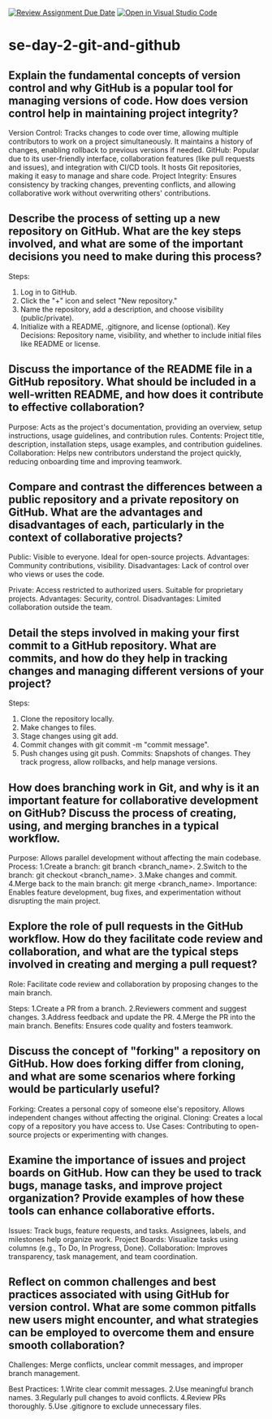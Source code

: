 [![Review Assignment Due Date](https://classroom.github.com/assets/deadline-readme-button-22041afd0340ce965d47ae6ef1cefeee28c7c493a6346c4f15d667ab976d596c.svg)](https://classroom.github.com/a/8wgCKhpZ)
[![Open in Visual Studio Code](https://classroom.github.com/assets/open-in-vscode-2e0aaae1b6195c2367325f4f02e2d04e9abb55f0b24a779b69b11b9e10269abc.svg)](https://classroom.github.com/online_ide?assignment_repo_id=18705061&assignment_repo_type=AssignmentRepo)
# se-day-2-git-and-github
## Explain the fundamental concepts of version control and why GitHub is a popular tool for managing versions of code. How does version control help in maintaining project integrity?
Version Control: Tracks changes to code over time, allowing multiple contributors to work on a project simultaneously. It maintains a history of changes, enabling rollback to previous versions if needed.
GitHub: Popular due to its user-friendly interface, collaboration features (like pull requests and issues), and integration with CI/CD tools. It hosts Git repositories, making it easy to manage and share code. Project Integrity: Ensures consistency by tracking changes, preventing conflicts, and allowing collaborative work without overwriting others' contributions.

## Describe the process of setting up a new repository on GitHub. What are the key steps involved, and what are some of the important decisions you need to make during this process?
Steps:
1. Log in to GitHub.
2. Click the "+" icon and select "New repository."
3. Name the repository, add a description, and choose visibility (public/private).
4. Initialize with a README, .gitignore, and license (optional).
Key Decisions: Repository name, visibility, and whether to include initial files like README or license.

## Discuss the importance of the README file in a GitHub repository. What should be included in a well-written README, and how does it contribute to effective collaboration?
Purpose: Acts as the project's documentation, providing an overview, setup instructions, usage guidelines, and contribution rules.
Contents: Project title, description, installation steps, usage examples, and contribution guidelines.
Collaboration: Helps new contributors understand the project quickly, reducing onboarding time and improving teamwork.

## Compare and contrast the differences between a public repository and a private repository on GitHub. What are the advantages and disadvantages of each, particularly in the context of collaborative projects?
Public: Visible to everyone. Ideal for open-source projects. 
Advantages: Community contributions, visibility. 
Disadvantages: Lack of control over who views or uses the code.

Private: Access restricted to authorized users. Suitable for proprietary projects. 
Advantages: Security, control. 
Disadvantages: Limited collaboration outside the team.

## Detail the steps involved in making your first commit to a GitHub repository. What are commits, and how do they help in tracking changes and managing different versions of your project?
Steps:
1. Clone the repository locally.
2. Make changes to files.
3. Stage changes using git add.
4. Commit changes with git commit -m "commit message".
5. Push changes using git push.
Commits: Snapshots of changes. They track progress, allow rollbacks, and help manage versions.

## How does branching work in Git, and why is it an important feature for collaborative development on GitHub? Discuss the process of creating, using, and merging branches in a typical workflow.
Purpose: Allows parallel development without affecting the main codebase.
Process:
1.Create a branch: git branch <branch_name>.
2.Switch to the branch: git checkout <branch_name>.
3.Make changes and commit.
4.Merge back to the main branch: git merge <branch_name>.
Importance: Enables feature development, bug fixes, and experimentation without disrupting the main project.

## Explore the role of pull requests in the GitHub workflow. How do they facilitate code review and collaboration, and what are the typical steps involved in creating and merging a pull request?
Role: Facilitate code review and collaboration by proposing changes to the main branch.

Steps:
1.Create a PR from a branch.
2.Reviewers comment and suggest changes.
3.Address feedback and update the PR.
4.Merge the PR into the main branch.
Benefits: Ensures code quality and fosters teamwork.

## Discuss the concept of "forking" a repository on GitHub. How does forking differ from cloning, and what are some scenarios where forking would be particularly useful?
Forking: Creates a personal copy of someone else's repository. Allows independent changes without affecting the original.
Cloning: Creates a local copy of a repository you have access to.
Use Cases: Contributing to open-source projects or experimenting with changes.

## Examine the importance of issues and project boards on GitHub. How can they be used to track bugs, manage tasks, and improve project organization? Provide examples of how these tools can enhance collaborative efforts.
Issues: Track bugs, feature requests, and tasks. Assignees, labels, and milestones help organize work.
Project Boards: Visualize tasks using columns (e.g., To Do, In Progress, Done).
Collaboration: Improves transparency, task management, and team coordination.

## Reflect on common challenges and best practices associated with using GitHub for version control. What are some common pitfalls new users might encounter, and what strategies can be employed to overcome them and ensure smooth collaboration?
Challenges: Merge conflicts, unclear commit messages, and improper branch management.

Best Practices:
1.Write clear commit messages.
2.Use meaningful branch names.
3.Regularly pull changes to avoid conflicts.
4.Review PRs thoroughly.
5.Use .gitignore to exclude unnecessary files.


